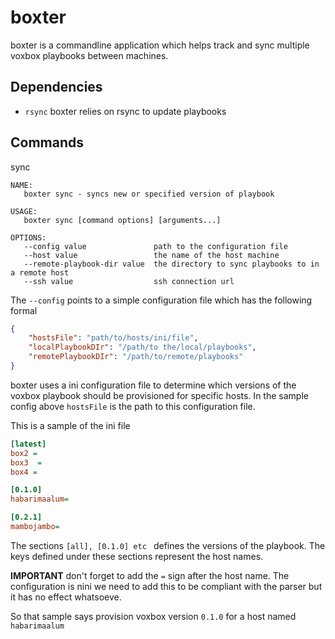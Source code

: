 # boxter

boxter is a commandline application which helps track and sync multiple voxbox playbooks between machines.

## Dependencies

- `rsync` boxter relies on rsync to update playbooks

## Commands

sync

```
NAME:
   boxter sync - syncs new or specified version of playbook

USAGE:
   boxter sync [command options] [arguments...]

OPTIONS:
   --config value               path to the configuration file
   --host value                 the name of the host machine
   --remote-playbook-dir value  the directory to sync playbooks to in a remote host
   --ssh value                  ssh connection url
```

The `--config` points to a simple configuration file which has the following formal

```json
{
	"hostsFile": "path/to/hosts/ini/file",
	"localPlaybookDIr": "/path/to the/local/playbooks",
	"remotePlaybookDIr": "/path/to/remote/playbooks"
}
```

boxter uses a ini configuration file to determine which versions of the voxbox playbook should be provisioned for specific hosts.
In the sample config above `hostsFile` is the path to this configuration file.

This is a sample of the ini file

```ini
[latest]
box2 =
box3  =
box4 =

[0.1.0]
habarimaalum=

[0.2.1]
mambojambo=
```

The sections `[all], [0.1.0] etc ` defines the versions of the playbook. The keys defined under these sections represent the host names.

__IMPORTANT__ don't forget to add the `=` sign after the host name. The configuration is nini we need to add this to be compliant with the parser but it has no effect whatsoeve.

So that sample says provision voxbox version `0.1.0` for a host named `habarimaalum`
